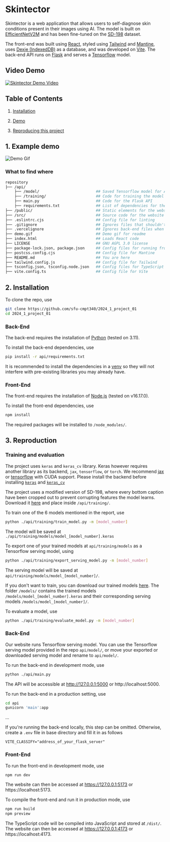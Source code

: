 # Skintector
Skintector is a web application that allows users to self-diagnose skin conditions present in their images using AI. The model is built on [EfficientNetV2M](https://arxiv.org/pdf/2104.00298.pdf) and has been fine-tuned on the [SD-198](https://paperswithcode.com/dataset/sd-198) dataset.

The front-end was built using [React](https://react.dev/), styled using [Tailwind](https://tailwindcss.com/) and [Mantine](https://mantine.dev/), uses [Dexie (IndexedDB)](https://dexie.org/) as a database, and was developed on [Vite](https://vitejs.dev/). The back-end API runs on [Flask](https://flask.palletsprojects.com/en/3.0.x/) and serves a [Tensorflow](https://www.tensorflow.org/) model.

## Video Demo
[![Skintector Demo Video](https://img.youtube.com/vi/CnpN-qIJ_VI/0.jpg)](https://www.youtube.com/watch?v=CnpN-qIJ_VI)

## Table of Contents
1. [Installation](#install)

2. [Demo](#demo)

3. [Reproducing this project](#repro)

<a name="demo"></a>
## 1. Example demo
![Demo Gif](demo.gif)

### What to find where
```bash
repository
├── /api/
    ├── /model/                         ## Saved Tensorflow model for API
    ├── /training/                      ## Code for training the model
    ├── main.py                         ## Code for the Flask API
    ├── requirements.txt                ## List of dependencies for the back-end and model training
├── /public/                            ## Static elements for the website
├── /src/                               ## Source code for the website
├── .eslintrc.cjs                       ## Config file for linting
├── .gitignore                          ## Ignores files that shouldn't be tracked 
├── .vercelignore                       ## Ignores back-end files when hosting front-end on Vercel
├── demo.gif                            ## Demo gif for readme
├── index.html                          ## Loads React code
├── LICENSE                             ## GNU AGPL 3.0 license
├── package-lock.json, package.json     ## Config files for running front-end and installing dependencies
├── postcss.config.cjs                  ## Config file for Mantine
├── README.md                           ## You are here
├── tailwind.config.js                  ## Config file for Tailwind
├── tsconfig.json, tsconfig.node.json   ## Config files for TypeScript
├── vite.config.ts                      ## Config file for Vite
```

<a name="installation"></a>
## 2. Installation
To clone the repo, use
```bash
git clone https://github.com/sfu-cmpt340/2024_1_project_01
cd 2024_1_project_01
```

### Back-End
The back-end requires the installation of [Python](https://www.python.org/) (tested on 3.11).

To install the back-end dependencies, use
```bash
pip install -r api/requirements.txt
```
It is recommended to install the dependencies in a [venv](https://docs.python.org/3/library/venv.html) so they will not interfere with pre-existing libraries you may already have.

### Front-End
The front-end requires the installation of [Node.js](https://nodejs.org/en) (tested on v16.17.0).

To install the front-end dependencies, use
```bash
npm install
```
The required packages will be installed to `/node_modules/`.

<a name="repro"></a>
## 3. Reproduction

### Training and evaluation
The project uses `keras` and `keras_cv` library. Keras however requires another library as its backend, `jax`, `tensorflow`, or `torch`. We recommend [jax](https://jax.readthedocs.io/en/latest/installation.html) or [tensorflow](https://www.tensorflow.org/install/pip) with CUDA support. Please install the backend before installing [`keras`](https://keras.io/getting_started/) and [`keras_cv`](https://keras.io/getting_started/)

The project uses a modified version of SD-198, where every bottom caption have been cropped out to prevent corrupting features the model learns. Download it [here](https://drive.google.com/drive/folders/1TWRD0MQ_x_Uvrv1Qi8EW7y-g14upFIoG?usp=sharing) and place inside `/api/training/`.

To train one of the 6 models mentioned in the report, use
```bash
python ./api/training/train_model.py -m [model_number]
```
The model will be saved at `./api/training/models/model_[model_number].keras`

To export one of your trained models at `api/training/models` as a Tensorflow serving model, using
```bash
python ./api/training/export_serving_model.py -m [model_number]
```
The serving model will be saved at `api/training/models/model_[model_number]/`.

If you don't want to train, you can download our trained models [here](https://drive.google.com/drive/folders/1TWRD0MQ_x_Uvrv1Qi8EW7y-g14upFIoG?usp=sharing). The folder `/models/` contains the trained models `/models/model_[model_number].keras` and their corresponding serving models `/models/model_[model_number]/`.

To evaluate a model, use
```bash
python ./api/training/evaluate_model.py -m [model_number]
```

### Back-End
Our website runs Tensorflow serving model. You can use the Tensorflow serving model provided in the repo `api/model/`, or move your exported or downloaded serving model and rename to `api/model/`.

To run the back-end in development mode, use
```bash
python ./api/main.py
```
The API will be accessible at http://127.0.0.1:5000 or http://localhost:5000.

To run the back-end in a production setting, use
```bash
cd api
gunicorn 'main':app
```

...

If you're running the back-end locally, this step can be omitted. Otherwise, create a `.env` file in base directory and fill it in as follows
```shell
VITE_CLASSIFY="address_of_your_flask_server"
```

### Front-End
To run the front-end in development mode, use
```bash
npm run dev
```
The website can then be accessed at https://127.0.0.1:5173 or https://localhost:5173.

To compile the front-end and run it in production mode, use
```bash
npm run build
npm preview
```
The TypeScript code will be compiled into JavaScript and stored at `/dist/`. The website can then be accessed at https://127.0.0.1:4173 or https://localhost:4173.